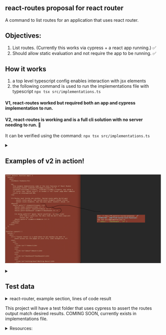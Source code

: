## react-routes proposal for react router
A command to list routes for an application that uses react router.

## Objectives:
1. List routes. (Currently this works via cypress + a react app running.) ✅
2. Should allow static evaluation and not require the app to be running.  ✅

## How it works
1. a top level typescript config enables interaction with jsx elements
2. the following command is used to run the implementations file with typescript `npx tsx src/implementations.ts`

#### V1, react-routes worked but required both an app and cypress implementation to run.
#### V2, react-routes is working and is a full cli solution with no server needing to run. 🎉
It can be verified using the command: `npx tsx src/implementations.ts`


<details>
  <summary>

## Examples of v2 in action!

</summary>

</details>

![image](/assets/it_works.png)

<details>
  <summary>

## Test data
</summary>

I need to find or create react-router implementations that:
1. show deeply nested route "object style" working.
2. show deeply nested route "component style" working.

Ideally these will be in the react-router examples codebase or be added when/if this change is pr'd. ✅
This was achieved due to the update script in package.json that grabs the example folder from react-router.

Therefore, I am going to start using some of the react-router examples as my initial data-set.  
(list generated by looking at a few lines and then using count lines of code to find the largest examples.)
1. route-objects [examples/route-objects/src/App.tsx](https://github.com/remix-run/react-router/blob/main/examples/route-objects/src/App.tsx)
2. auth [examples/auth-router-provider/src/App.tsx](https://github.com/remix-run/react-router/blob/main/examples/auth-router-provider/src/App.tsx) 
3. transitions [examples/view-transitions/src/main.tsx](https://github.com/remix-run/react-router/blob/main/examples/view-transitions/src/main.tsx)
</details>

<details>
  <summary>react-router, example section, lines of code result</summary>

![image](/assets/lines_of_code_image.png)

</details>

This project will have a test folder that uses cypress to assert the routes output match desired results. COMING SOON, currently exists in implementations file.

<details>
  <summary>Resources:</summary>

https://github.com/AlDanial/cloc
```bash
cd ../react-router/examples/ &&
for d in ./*/ ; do (
  cd "$d" && 
  printf '%-40s' "$d" && 
  cloc --vcs git | 
  grep -vE "Language|JSON|-|TypeScript|CSS|HTML|Markdown|github.com/AlDanial|JSX|JavaScript" 
); done &&
cd -;
```
</details>
